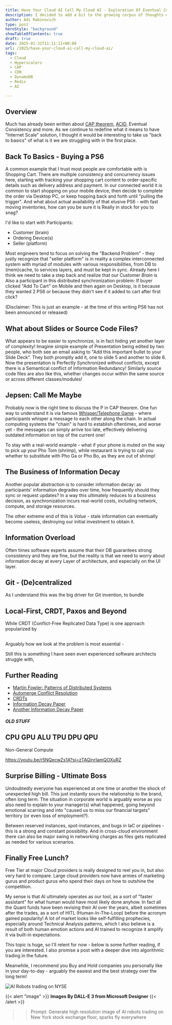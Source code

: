 ```yaml
---
title: Have Your Cloud AI Call My Cloud AI - Exploration Of Eventual Consistency
description: I decided to add a bit to the growing corpus of thoughts on isolation, consistency, CRDTS, paxos, repeatable-reads and more. When really all we need is Oneness (and Love)!
author: Adi Rabinovich
type: post
heroStyle: "background"
showTableOfContents: true
draft: true
date: 2025-01-31T11:11:11+00:00
url: /2025/have-your-cloud-ai-call-my-cloud-ai/
tags:
  - Cloud
  - Hyperscalers
  - CAP
  - CDN
  - DynamoDB
  - Redis
  - AI

---
```


## Overview

Much has already been written about [CAP theorem](https://en.wikipedia.org/wiki/CAP_theorem), [ACID](https://en.wikipedia.org/wiki/ACID), Eventual Consistency and more. As we continue to redefine what it means to have "Internet Scale" solution, I thought it would be interesting to take us "back to basics" of what is it we are struggling with in the first place.

## Back To Basics - Buying a PS6

A common example that I trust most people are comfortable with is Shopping Cart. There are multiple consistency and concurrency issues here, starting with tracking your shopping cart content to order-specific details such as delivery address and payment. In our connected world it is common to start shopping on your mobile device, then decide to complete the order via Desktop PC, or keep hopping back and forth until "pulling the trigger". And what about actual availability of that elusive PS6 - with fast moving inventories, how can you be sure it is Really in stock for you to snag?

I'd like to start with Participants:

- Customer (brain)
- Ordering Device(s)
- Seller (platform)

Most engineers tend to focus on solving the "Backend Problem" - they justly recognize that "seller platform" is in reality a complex interconnected system with myriad of modules with various responsibilities, from DB to (mem)cache, to services layers, and must be kept in sync. Already here I think we need to take a step back and realize that our Customer *Brain* is Also a participant in this distributed synchronization problem: If buyer clicked "Add To Cart" on Mobile and then again on Desktop, is it because they wanted 2 PS6 or because they didn't see if it added to cart after first click?

(Disclaimer: This is just an example - at the time of this writing PS6 has not been announced or released)

## What about Slides or Source Code Files?

What appears to be easier to synchronize, is in fact hiding yet another layer of complexity! Imagine simple example of Presentation being edited by two people, who both see an email asking to "Add this important bullet to your Slide Deck". They both promptly add it, one to slide 5 and another to slide 6. Now the presentation is Perfectly Synchronized without conflicts, except there is a Semantical conflict of Information Redundancy! Similarly source code files are also like this, whether changes occur within the same source or across different classes/modules!

## Jepsen: Call Me Maybe

Probably now is the right time to discuss the P in CAP theorem. One fun way to understand it is via famous [Whisper/Telephone Game](https://en.wikipedia.org/wiki/Telephone_game) - where participants whisper a message to each other along the chain. In actual computing systems the "chain" is hard to establish oftentimes, and worse yet - the messages can simply arrive too late, effectively delivering outdated information on top of the current one!

To stay with a real-world example - what if your phone is muted on the way to pick up your Pho Tom (shrimp), while restaurant is trying to call you whether to substitute with Pho Ga or Pho Bo, as they are out of shrimp!

## The Business of Information Decay

Another popular abstraction is to consider information decay: as participants' information degrades over time, how frequently should they sync or request updates? In a way this ultimately reduces to a business decision, as synchronization incurs real-world costs, including network, compute, and storage resources.

The other extreme end of this is *Value* - stale information can eventually become useless, destroying our initial investment to obtain it.

## Information Overload

Often times software experts assume that their DB guarantees strong consistency and they are fine, but the reality is that we need to worry about information decay at every Layer of architecture, and especially on the UI layer. 

## Git - (De)centralized

As I understand this was the big driver for Git invention, to bundle 






## Local-First, CRDT, Paxos and Beyond


While CRDT (Conflict-Free Replicated Data Type) is one approach popularized by 

##

Arguably how we look at the problem is most essential - 


Still this is something I have seen even experienced software architects struggle with, 




## Further Reading

- [Martin Fowler: Patterns of Distributed Systems](https://martinfowler.com/articles/patterns-of-distributed-systems/)
- [Automerge Conflict Resolution](https://automerge.org/docs/documents/conflicts/)
- [CRDTs](https://crdt.tech)
- [Information Decay Paper](https://dl.acm.org/doi/abs/10.1145/2983323.2983719)
- [Another Information Decay Paper](https://dl.acm.org/doi/10.1145/3340531.3417447)


##### OLD STUFF #### 

## CPU GPU ALU TPU DPU QPU 

Non-General Compute 

https://youtu.be/r5NQecwZs1A?si=zTAQjnrIamQOXuRZ

## Surprise Billing - Ultimate Boss

Undoubtedly everyone has experienced at one time or another the shock of unexpected high bill. This just instantly sours the relationship to the brand, often long term. The situation in corporate world is arguably worse as you also need to explain to your manager(s) what happened, going beyond emotional scarring and into "caused us to miss our financial targets" territory (or even loss of employment?).

Between reserved instances, spot-instances, and bugs in IaC or pipelines - this is a strong and constant possibility. And in cross-cloud environment there can also be major swing in networking charges as files gets replicated as needed for various scenarios.

## Finally Free Lunch?

Free Tier at major Cloud providers is really designed to reel you in, but also very hard to compare. Large cloud providers now have armies of marketing gurus and product gurus who spend their days on how to outshine the competition.

My sense is that AI ultimately operates as our tool, as a sort of "faster assistant" for what human would have most likely done anyhow. In fact all the Quant funds have been revising their AI over the years, albeit sometimes after the trades, as a sort of HITL (Human-In-The-Loop) before the acronym gained popularity! A lot of market looks like self-fulfilling prophecies, especially around Technical Analysis patterns, which I also believe is a result of both human emotion actions and AI trained to recognize it amplify it via built-in expectations.

This topic is huge, so I'll relent for now - below is some further reading, if you are interested. I also promise a post with a deeper dive into algorithmic trading in the future.

Meanwhile, I recommend you Buy and Hold companies you personally like in your day-to-day - arguably the easiest and the best strategy over the long term!



![AI Robots trading on NYSE](multiple_AI_bots_NYSE_trading.png "AI Robots trading with each other on NYSE")

{{< alert "image" >}}
**Images By DALL-E 3 from Microsoft Designer**
{{< /alert >}}
>> Prompt: Generate high resolution image of AI robots trading on New York stock exchange floor, sparks fly everywhere
